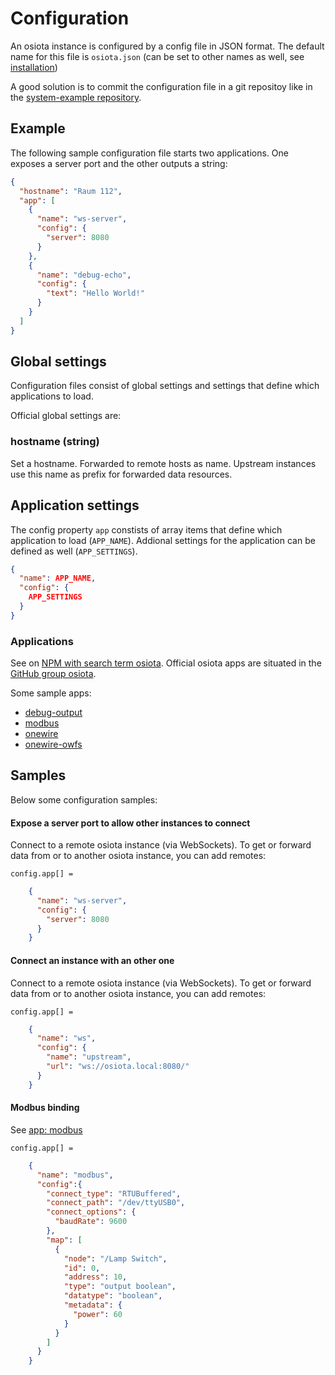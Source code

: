 # Configuration
An osiota instance is configured by a config file in JSON format. The default name for this file is `osiota.json` (can be set to other names as well, see [installation](installation.md))

A good solution is to commit the configuration file in a git repositoy like in the [system-example repository](https://github.com/osiota/system-example/).



## Example

The following sample configuration file starts two applications. One exposes a server port and the other outputs a string:

```json
{
  "hostname": "Raum 112",
  "app": [
    {
      "name": "ws-server",
      "config": {
        "server": 8080
      }
    },
    {
      "name": "debug-echo",
      "config": {
        "text": "Hello World!"
      }
    }
  ]
}
```


## Global settings

Configuration files consist of global settings and settings that define which applications to load.

Official global settings are:

### hostname (string)

Set a hostname. Forwarded to remote hosts as name. Upstream instances use this name as prefix for forwarded data resources.

## Application settings

The config property `app` constists of array items that define which application to load (`APP_NAME`). Addional settings for the application can be defined as well (`APP_SETTINGS`).

```json
{
  "name": APP_NAME,
  "config": {
    APP_SETTINGS
  }
}
```

### Applications

See on [NPM with search term osiota](https://www.npmjs.com/search?q=osiota). Official osiota apps are situated in the [GitHub group osiota](https://github.com/osiota/).

Some sample apps:

  * [debug-output](https://github.com/osiota/osiota-app-debug-output/)
  * [modbus](https://github.com/osiota/osiota-app-modbus/)
  * [onewire](https://github.com/osiota/osiota-app-onewire/)
  * [onewire-owfs](https://github.com/osiota/osiota-app-onewire-owfs/)


## Samples

Below some configuration samples:

#### Expose a server port to allow other instances to connect

Connect to a remote osiota instance (via WebSockets). To get or forward data from or to another osiota instance, you can add remotes:

`config.app[] =`

```json
    {
      "name": "ws-server",
      "config": {
        "server": 8080
      }
    }
```

#### Connect an instance with an other one

Connect to a remote osiota instance (via WebSockets). To get or forward data from or to another osiota instance, you can add remotes:

`config.app[] =`

```json
    {
      "name": "ws",
      "config": {
        "name": "upstream",
        "url": "ws://osiota.local:8080/"
      }
    }
```


#### Modbus binding

See [app: modbus](https://github.com/osiota/osiota-app-modbus/#configuration-modbus)

`config.app[] =`

```json
    {
      "name": "modbus",
      "config":{
        "connect_type": "RTUBuffered",
        "connect_path": "/dev/ttyUSB0",
        "connect_options": {
          "baudRate": 9600
        },
        "map": [
          {
            "node": "/Lamp Switch",
            "id": 0,
            "address": 10,
            "type": "output boolean",
            "datatype": "boolean",
            "metadata": {
              "power": 60
            }
          }
        ]
      }
    }
```

